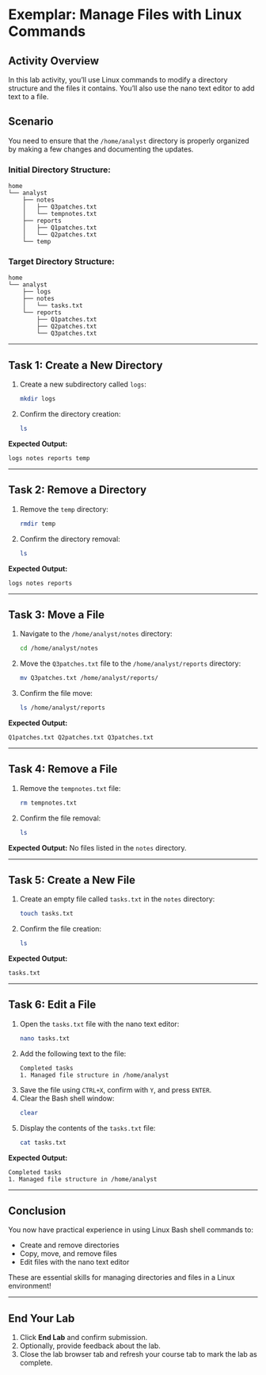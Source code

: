 
# Exemplar: Manage Files with Linux Commands

## Activity Overview
In this lab activity, you’ll use Linux commands to modify a directory structure and the files it contains. You’ll also use the nano text editor to add text to a file.

## Scenario
You need to ensure that the `/home/analyst` directory is properly organized by making a few changes and documenting the updates.

### Initial Directory Structure:
```
home
└── analyst
    ├── notes
    │   ├── Q3patches.txt
    │   └── tempnotes.txt
    ├── reports
    │   ├── Q1patches.txt
    │   └── Q2patches.txt
    └── temp
```

### Target Directory Structure:
```
home
└── analyst
    ├── logs
    ├── notes
    │   └── tasks.txt    
    └── reports
        ├── Q1patches.txt
        ├── Q2patches.txt
        └── Q3patches.txt
```

---

## Task 1: Create a New Directory

1. Create a new subdirectory called `logs`:
   ```bash
   mkdir logs
   ```
2. Confirm the directory creation:
   ```bash
   ls
   ```

**Expected Output:**
```
logs notes reports temp
```

---

## Task 2: Remove a Directory

1. Remove the `temp` directory:
   ```bash
   rmdir temp
   ```
2. Confirm the directory removal:
   ```bash
   ls
   ```

**Expected Output:**
```
logs notes reports
```

---

## Task 3: Move a File

1. Navigate to the `/home/analyst/notes` directory:
   ```bash
   cd /home/analyst/notes
   ```
2. Move the `Q3patches.txt` file to the `/home/analyst/reports` directory:
   ```bash
   mv Q3patches.txt /home/analyst/reports/
   ```
3. Confirm the file move:
   ```bash
   ls /home/analyst/reports
   ```

**Expected Output:**
```
Q1patches.txt Q2patches.txt Q3patches.txt
```

---

## Task 4: Remove a File

1. Remove the `tempnotes.txt` file:
   ```bash
   rm tempnotes.txt
   ```
2. Confirm the file removal:
   ```bash
   ls
   ```

**Expected Output:**
No files listed in the `notes` directory.

---

## Task 5: Create a New File

1. Create an empty file called `tasks.txt` in the `notes` directory:
   ```bash
   touch tasks.txt
   ```
2. Confirm the file creation:
   ```bash
   ls
   ```

**Expected Output:**
```
tasks.txt
```

---

## Task 6: Edit a File

1. Open the `tasks.txt` file with the nano text editor:
   ```bash
   nano tasks.txt
   ```
2. Add the following text to the file:
   ```
   Completed tasks
   1. Managed file structure in /home/analyst
   ```
3. Save the file using `CTRL+X`, confirm with `Y`, and press `ENTER`.
4. Clear the Bash shell window:
   ```bash
   clear
   ```
5. Display the contents of the `tasks.txt` file:
   ```bash
   cat tasks.txt
   ```

**Expected Output:**
```
Completed tasks
1. Managed file structure in /home/analyst
```

---

## Conclusion
You now have practical experience in using Linux Bash shell commands to:
- Create and remove directories
- Copy, move, and remove files
- Edit files with the nano text editor

These are essential skills for managing directories and files in a Linux environment!

---

## End Your Lab

1. Click **End Lab** and confirm submission.
2. Optionally, provide feedback about the lab.
3. Close the lab browser tab and refresh your course tab to mark the lab as complete.
